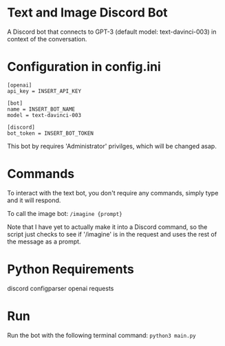 # Text and Image Discord Bot
A Discord bot that connects to GPT-3 (default model: text-davinci-003) in context of the conversation. 

# Configuration in config.ini
```
[openai]
api_key = INSERT_API_KEY

[bot]
name = INSERT_BOT_NAME
model = text-davinci-003

[discord]
bot_token = INSERT_BOT_TOKEN
```

This bot by requires 'Administrator' privilges, which will be changed asap.

# Commands
To interact with the text bot, you don't require any commands, simply type and it will respond.

To call the image bot:
`/imagine {prompt}` 

Note that I have yet to actually make it into a Discord command, so the script just checks to see if '/imagine' is in the request and uses the rest of the message as a prompt.


# Python Requirements
discord
configparser
openai
requests


# Run
Run the bot with the following terminal command:
`python3 main.py`
